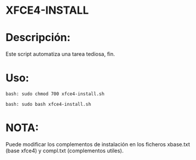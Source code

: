 # XFCE4-INSTALL


# Descripción:
  
  Este script automatiza una tarea tediosa, fin.


# Uso:

```
bash: sudo chmod 700 xfce4-install.sh

bash: sudo bash xfce4-install.sh
```


# NOTA:
  
  Puede modificar los complementos de instalación en los ficheros xbase.txt (base xfce4) y compl.txt (complementos utiles).
